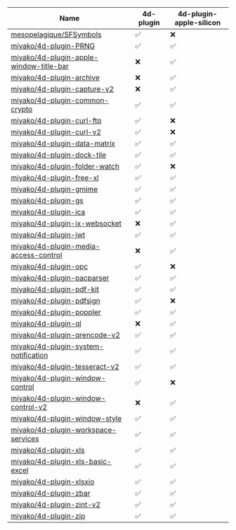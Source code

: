| Name | 4d-plugin | 4d-plugin-apple-silicon |
| -  | - | - |
|[mesopelagique/SFSymbols](https://github.com/mesopelagique/SFSymbols) |✅ |❌ |
|[miyako/4d-plugin-PRNG](https://github.com/miyako/4d-plugin-PRNG) |✅ |✅ |
|[miyako/4d-plugin-apple-window-title-bar](https://github.com/miyako/4d-plugin-apple-window-title-bar) |❌ |✅ |
|[miyako/4d-plugin-archive](https://github.com/miyako/4d-plugin-archive) |❌ |✅ |
|[miyako/4d-plugin-capture-v2](https://github.com/miyako/4d-plugin-capture-v2) |❌ |✅ |
|[miyako/4d-plugin-common-crypto](https://github.com/miyako/4d-plugin-common-crypto) |✅ |✅ |
|[miyako/4d-plugin-curl-ftp](https://github.com/miyako/4d-plugin-curl-ftp) |✅ |❌ |
|[miyako/4d-plugin-curl-v2](https://github.com/miyako/4d-plugin-curl-v2) |✅ |❌ |
|[miyako/4d-plugin-data-matrix](https://github.com/miyako/4d-plugin-data-matrix) |✅ |✅ |
|[miyako/4d-plugin-dock-tile](https://github.com/miyako/4d-plugin-dock-tile) |✅ |✅ |
|[miyako/4d-plugin-folder-watch](https://github.com/miyako/4d-plugin-folder-watch) |✅ |❌ |
|[miyako/4d-plugin-free-xl](https://github.com/miyako/4d-plugin-free-xl) |✅ |✅ |
|[miyako/4d-plugin-gmime](https://github.com/miyako/4d-plugin-gmime) |✅ |✅ |
|[miyako/4d-plugin-gs](https://github.com/miyako/4d-plugin-gs) |✅ |✅ |
|[miyako/4d-plugin-ica](https://github.com/miyako/4d-plugin-ica) |✅ |✅ |
|[miyako/4d-plugin-ix-websocket](https://github.com/miyako/4d-plugin-ix-websocket) |❌ |✅ |
|[miyako/4d-plugin-jwt](https://github.com/miyako/4d-plugin-jwt) |✅ |✅ |
|[miyako/4d-plugin-media-access-control](https://github.com/miyako/4d-plugin-media-access-control) |❌ |✅ |
|[miyako/4d-plugin-opc](https://github.com/miyako/4d-plugin-opc) |✅ |❌ |
|[miyako/4d-plugin-pacparser](https://github.com/miyako/4d-plugin-pacparser) |✅ |✅ |
|[miyako/4d-plugin-pdf-kit](https://github.com/miyako/4d-plugin-pdf-kit) |✅ |✅ |
|[miyako/4d-plugin-pdfsign](https://github.com/miyako/4d-plugin-pdfsign) |✅ |❌ |
|[miyako/4d-plugin-poppler](https://github.com/miyako/4d-plugin-poppler) |✅ |✅ |
|[miyako/4d-plugin-ql](https://github.com/miyako/4d-plugin-ql) |❌ |✅ |
|[miyako/4d-plugin-qrencode-v2](https://github.com/miyako/4d-plugin-qrencode-v2) |✅ |✅ |
|[miyako/4d-plugin-system-notification](https://github.com/miyako/4d-plugin-system-notification) |✅ |✅ |
|[miyako/4d-plugin-tesseract-v2](https://github.com/miyako/4d-plugin-tesseract-v2) |✅ |✅ |
|[miyako/4d-plugin-window-control](https://github.com/miyako/4d-plugin-window-control) |✅ |❌ |
|[miyako/4d-plugin-window-control-v2](https://github.com/miyako/4d-plugin-window-control-v2) |❌ |✅ |
|[miyako/4d-plugin-window-style](https://github.com/miyako/4d-plugin-window-style) |✅ |✅ |
|[miyako/4d-plugin-workspace-services](https://github.com/miyako/4d-plugin-workspace-services) |✅ |✅ |
|[miyako/4d-plugin-xls](https://github.com/miyako/4d-plugin-xls) |✅ |✅ |
|[miyako/4d-plugin-xls-basic-excel](https://github.com/miyako/4d-plugin-xls-basic-excel) |✅ |✅ |
|[miyako/4d-plugin-xlsxio](https://github.com/miyako/4d-plugin-xlsxio) |✅ |✅ |
|[miyako/4d-plugin-zbar](https://github.com/miyako/4d-plugin-zbar) |✅ |✅ |
|[miyako/4d-plugin-zint-v2](https://github.com/miyako/4d-plugin-zint-v2) |✅ |✅ |
|[miyako/4d-plugin-zip](https://github.com/miyako/4d-plugin-zip) |✅ |✅ |
